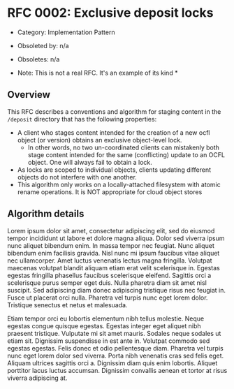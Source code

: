 # RFC 0002: Exclusive deposit locks

* Category: Implementation Pattern
* Obsoleted by: n/a
* Obsoletes: n/a

* Note:  This is not a real RFC.  It's an example of its kind *

## Overview

This RFC describes a conventions and algorithm for staging content in the `/deposit` directory that has the following properties:

* A client who stages content intended for the creation of a new ocfl object (or version) obtains an exclusive object-level lock.
  * In other words, no two un-coordinated clients can mistakenly both stage content intended for the same (conflicting) update to an OCFL object.  One will always fail to obtain a lock.
* As locks are scoped to individual objects, clients updating different objects do not interfere with one another.
* This algorithm only works on a locally-attached filesystem with atomic rename operations.  It is NOT appropriate for cloud object stores

## Algorithm details

Lorem ipsum dolor sit amet, consectetur adipiscing elit, sed do eiusmod tempor incididunt ut labore et dolore magna aliqua. Dolor sed viverra ipsum nunc aliquet bibendum enim. In massa tempor nec feugiat. Nunc aliquet bibendum enim facilisis gravida. Nisl nunc mi ipsum faucibus vitae aliquet nec ullamcorper. Amet luctus venenatis lectus magna fringilla. Volutpat maecenas volutpat blandit aliquam etiam erat velit scelerisque in. Egestas egestas fringilla phasellus faucibus scelerisque eleifend. Sagittis orci a scelerisque purus semper eget duis. Nulla pharetra diam sit amet nisl suscipit. Sed adipiscing diam donec adipiscing tristique risus nec feugiat in. Fusce ut placerat orci nulla. Pharetra vel turpis nunc eget lorem dolor. Tristique senectus et netus et malesuada.

Etiam tempor orci eu lobortis elementum nibh tellus molestie. Neque egestas congue quisque egestas. Egestas integer eget aliquet nibh praesent tristique. Vulputate mi sit amet mauris. Sodales neque sodales ut etiam sit. Dignissim suspendisse in est ante in. Volutpat commodo sed egestas egestas. Felis donec et odio pellentesque diam. Pharetra vel turpis nunc eget lorem dolor sed viverra. Porta nibh venenatis cras sed felis eget. Aliquam ultrices sagittis orci a. Dignissim diam quis enim lobortis. Aliquet porttitor lacus luctus accumsan. Dignissim convallis aenean et tortor at risus viverra adipiscing at.
